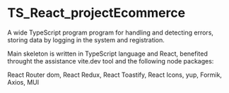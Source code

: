 # TS_React_projectEcommerce
A wide TypeScript program program for handling and detecting errors, storing data by logging in the system and registration.

Main skeleton is written in TypeScript language and React, benefited throught the assistance vite.dev tool and the following node packages:

React Router dom,
React Redux,
React Toastify,
React Icons,
yup, 
Formik,
Axios,
MUI
